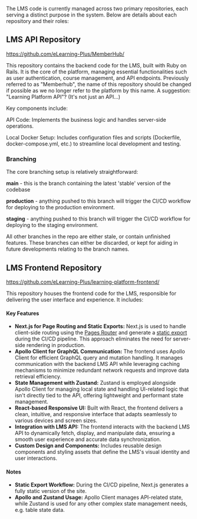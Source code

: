 The LMS code is currently managed across two primary repositories, each serving a distinct purpose in the system. Below are details about each repository and their roles:

LMS API Repository
---
https://github.com/eLearning-Plus/MemberHub/

This repository contains the backend code for the LMS, built with Ruby on Rails. It is the core of the platform, managing essential functionalities such as user authentication, course management, and API endpoints. Previously referred to as "Memberhub", the name of this repository should be changed if possible as we no longer refer to the platform by this name. A suggestion: "Learning Platform API"? (It's not just an API...)

Key components include:

API Code: Implements the business logic and handles server-side operations.

Local Docker Setup: Includes configuration files and scripts (Dockerfile, docker-compose.yml, etc.) to streamline local development and testing.

### Branching
The core branching setup is relatively straightforward:

**main** - this is the branch containing the latest 'stable' version of the codebase

**production** - anything pushed to this branch will trigger the CI/CD workflow for deploying to the production environment.

**staging** - anything pushed to this branch will trigger the CI/CD workflow for deploying to the staging environment.

All other branches in the repo are either stale, or contain unfinished features. These branches can either be discarded, or kept for aiding in future developments relating to the branch names.

LMS Frontend Repository
---
https://github.com/eLearning-Plus/learning-platform-frontend/

This repository houses the frontend code for the LMS, responsible for delivering the user interface and experience. It includes:

#### **Key Features**

-   **Next.js for Page Routing and Static Exports:** Next.js is used to handle client-side routing using the [Pages Router](https://nextjs.org/docs/pages) and generate a [static export](https://nextjs.org/docs/pages/building-your-application/deploying/static-exports) during the CI/CD pipeline. This approach eliminates the need for server-side rendering in production. 
-   **Apollo Client for GraphQL Communication:** The frontend uses Apollo Client for efficient GraphQL query and mutation handling. It manages communication with the backend LMS API while leveraging caching mechanisms to minimize redundant network requests and improve data retrieval efficiency.
-   **State Management with Zustand:** Zustand is employed alongside Apollo Client for managing local state and handling UI-related logic that isn't directly tied to the API, offering lightweight and performant state management.
-   **React-based Responsive UI:** Built with React, the frontend delivers a clean, intuitive, and responsive interface that adapts seamlessly to various devices and screen sizes.
-   **Integration with LMS API:** The frontend interacts with the backend LMS API to dynamically fetch, display, and manipulate data, ensuring a smooth user experience and accurate data synchronization.
-   **Custom Design and Components:** Includes reusable design components and styling assets that define the LMS's visual identity and user interactions.

#### **Notes**

-   **Static Export Workflow:** During the CI/CD pipeline, Next.js generates a fully static version of the site. 
-   **Apollo and Zustand Usage:** Apollo Client manages API-related state, while Zustand is used for any other complex state management needs, e.g. table state data.